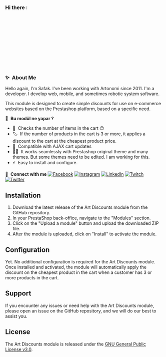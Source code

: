 ### Hi there <a href="https://www.artonomi.com/"><img src="https://media.giphy.com/media/hvRJCLFzcasrR4ia7z/giphy.gif" width="5%"></a>

### ✨&nbsp; About Me

Hello again, I'm Safak. I've been working with Artonomi since 2011. I'm a developer. I develop web, mobile, and sometimes robotic system software.

This module is designed to create simple discounts for use on e-commerce websites based on the Prestashop platform, based on a specific need.

📕 &nbsp;**Bu modül ne yapar ?**

- 🔭 &nbsp;Checks the number of items in the cart :wink:
- 🏷️ &nbsp;If the number of products in the cart is 3 or more, it applies a discount to the cart at the cheapest product price.
- 💬 &nbsp;Compatible with AJAX cart updates
- 👨‍💻 &nbsp;It works seamlessly with Prestashop original theme and many themes. But some themes need to be edited. I am working for this.
- ⚡ &nbsp;Easy to install and configure.

🔗 &nbsp;**Connect with me**
[![Facebook](https://img.shields.io/badge/Facebook-%231877F2.svg?logo=Facebook&logoColor=white)](https://facebook.com/safakbahce) [![Instagram](https://img.shields.io/badge/Instagram-%23E4405F.svg?logo=Instagram&logoColor=white)](https://instagram.com/safakbahce) [![LinkedIn](https://img.shields.io/badge/LinkedIn-%230077B5.svg?logo=linkedin&logoColor=white)](https://linkedin.com/in/safakbahce) [![Twitch](https://img.shields.io/badge/Twitch-%239146FF.svg?logo=Twitch&logoColor=white)](https://twitch.tv/safakbahce) [![Twitter](https://img.shields.io/badge/Twitter-%231DA1F2.svg?logo=Twitter&logoColor=white)](https://twitter.com/safakbahce) 



## Installation

1. Download the latest release of the Art Discounts module from the GitHub repository.
2. In your PrestaShop back-office, navigate to the "Modules" section.
3. Click on the "Upload a module" button and upload the downloaded ZIP file.
4. After the module is uploaded, click on "Install" to activate the module.

## Configuration

Yet.
No additional configuration is required for the Art Discounts module. Once installed and activated, the module will automatically apply the discount on the cheapest product in the cart when a customer has 3 or more products in the cart.

## Support

If you encounter any issues or need help with the Art Discounts module, please open an issue on the GitHub repository, and we will do our best to assist you.

## License

The Art Discounts module is released under the [GNU General Public License v3.0](LICENSE).

